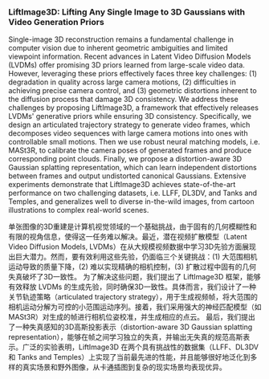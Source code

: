### LiftImage3D: Lifting Any Single Image to 3D Gaussians with Video Generation Priors

Single-image 3D reconstruction remains a fundamental challenge in computer vision due to inherent geometric ambiguities and limited viewpoint information. Recent advances in Latent Video Diffusion Models (LVDMs) offer promising 3D priors learned from large-scale video data. However, leveraging these priors effectively faces three key challenges: (1) degradation in quality across large camera motions, (2) difficulties in achieving precise camera control, and (3) geometric distortions inherent to the diffusion process that damage 3D consistency. We address these challenges by proposing LiftImage3D, a framework that effectively releases LVDMs' generative priors while ensuring 3D consistency. Specifically, we design an articulated trajectory strategy to generate video frames, which decomposes video sequences with large camera motions into ones with controllable small motions. Then we use robust neural matching models, i.e. MASt3R, to calibrate the camera poses of generated frames and produce corresponding point clouds. Finally, we propose a distortion-aware 3D Gaussian splatting representation, which can learn independent distortions between frames and output undistorted canonical Gaussians. Extensive experiments demonstrate that LiftImage3D achieves state-of-the-art performance on two challenging datasets, i.e. LLFF, DL3DV, and Tanks and Temples, and generalizes well to diverse in-the-wild images, from cartoon illustrations to complex real-world scenes.

单张图像的3D重建是计算机视觉领域的一个基础挑战，由于固有的几何模糊性和有限的视角信息，使得这一任务难以解决。最近，潜在视频扩散模型（Latent Video Diffusion Models, LVDMs）在从大规模视频数据中学习3D先验方面展现出巨大潜力。然而，要有效利用这些先验，仍面临三个关键挑战：(1) 大范围相机运动导致的质量下降，(2) 难以实现精确的相机控制，(3) 扩散过程中固有的几何失真破坏了3D一致性。
为了解决这些问题，我们提出了 LiftImage3D 框架，能够有效释放 LVDMs 的生成先验，同时确保3D一致性。具体而言，我们设计了一种关节轨迹策略（articulated trajectory strategy），用于生成视频帧，将大范围的相机运动分解为可控的小范围运动序列。接着，我们采用强大的神经匹配模型（如 MASt3R）对生成的帧进行相机位姿校准，并生成相应的点云。
最后，我们提出了一种失真感知的3D高斯投影表示（distortion-aware 3D Gaussian splatting representation），能够在帧之间学习独立的失真，并输出无失真的规范高斯表示。广泛的实验表明，LiftImage3D 在两个具有挑战性的数据集（LLFF、DL3DV 和 Tanks and Temples）上实现了当前最先进的性能，并且能够很好地泛化到多样的真实场景和野外图像，从卡通插图到复杂的现实场景均表现优异。
